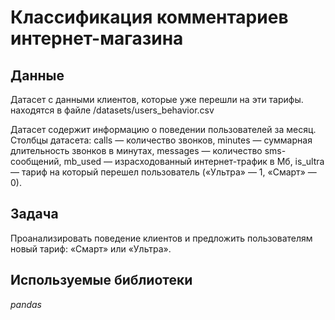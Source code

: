 # Классификация комментариев интернет-магазина


## Данные

Датасет с данными клиентов, которые уже перешли на эти тарифы. находятся в файле /datasets/users_behavior.csv

Датасет содержит информацию о поведении пользователей за месяц.
Столбцы датасета:
сalls — количество звонков,
minutes — суммарная длительность звонков в минутах,
messages — количество sms-сообщений,
mb_used — израсходованный интернет-трафик в Мб,
is_ultra — тариф на который перешел пользователь («Ультра» — 1, «Смарт» — 0).

## Задача

Проанализировать поведение клиентов и предложить пользователям новый тариф: «Смарт» или «Ультра».

## Используемые библиотеки
*pandas*
